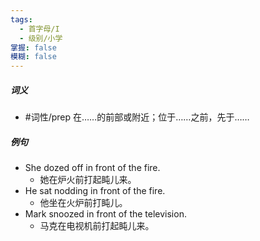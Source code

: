 ```yaml
---
tags:
  - 首字母/I
  - 级别/小学
掌握: false
模糊: false
---
```

##### 词义
- #词性/prep  在……的前部或附近；位于……之前，先于……
##### 例句
- She dozed off in front of the fire.
	- 她在炉火前打起盹儿来。
- He sat nodding in front of the fire.
	- 他坐在火炉前打盹儿。
- Mark snoozed in front of the television.
	- 马克在电视机前打起盹儿来。